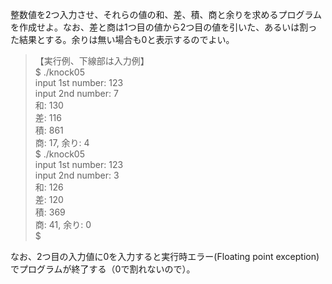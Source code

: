 整数値を2つ入力させ、それらの値の和、差、積、商と余りを求めるプログラムを作成せよ。なお、差と商は1つ目の値から2つ目の値を引いた、あるいは割った結果とする。余りは無い場合も0と表示するのでよい。

> 【実行例、下線部は入力例】  
> $ ./knock05  
> input 1st number: 123  
> input 2nd number: 7  
> 和: 130  
> 差: 116  
> 積: 861  
> 商: 17, 余り: 4  
> $ ./knock05  
> input 1st number: 123  
> input 2nd number: 3  
> 和: 126  
> 差: 120  
> 積: 369  
> 商: 41, 余り: 0  
> $

なお、2つ目の入力値に0を入力すると実行時エラー(Floating point exception)でプログラムが終了する（0で割れないので）。

